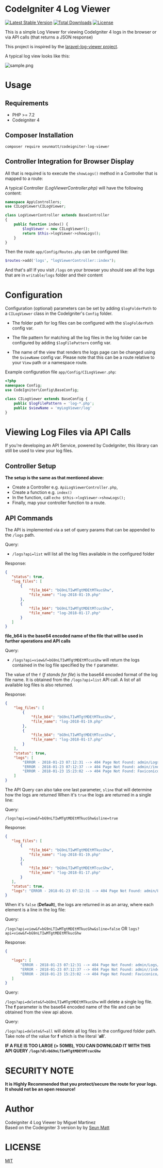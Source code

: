 CodeIgniter 4 Log Viewer
=======================

[![Latest Stable Version](https://poser.pugx.org/seunmatt/codeigniter-log-viewer/v/stable)](https://packagist.org/packages/seunmatt/codeigniter-log-viewer) [![Total Downloads](https://poser.pugx.org/seunmatt/codeigniter-log-viewer/downloads)](https://packagist.org/packages/seunmatt/codeigniter-log-viewer) [![License](https://poser.pugx.org/seunmatt/codeigniter-log-viewer/license)](https://packagist.org/packages/seunmatt/codeigniter-log-viewer) 

This is a simple Log Viewer for viewing CodeIgniter 4 logs in the browser or via API calls (that returns a JSON response)

This project is inspired by the [laravel-log-viewer project](https://github.com/rap2hpoutre/laravel-log-viewer).

A typical log view looks like this:

![sample.png](sample.png)

Usage
=====

Requirements
-----------
- PHP >= 7.2
- Codeigniter 4

Composer Installation
---------------------
```
composer require seunmatt/codeigniter-log-viewer
```

Controller Integration for Browser Display
------------------------------------------


All that is required is to execute the `showLogs()` method in a Controller that is mapped to a route:

A typical Controller *(LogViewerController.php)* will have the following content:

```php
namespace App\Controllers;
use CILogViewer\CILogViewer;

class LogViewerController extends BaseController
{
    public function index() {
        $logViewer = new CILogViewer();
        return $this->logViewer->showLogs();
    }
}
```

Then the route `app/Config/Routes.php` can be configured like:

```php
$routes->add('logs', "logViewerController::index");
```

And that's all! If you visit `/logs` on your browser 
you should see all the logs that are in `writable/logs` folder and their content


Configuration
==============

Configuration (optional) parameters can be set by adding `$logFolderPath` to a `CILogViewer` class in the CodeIgniter's `Config` folder.

- The folder path for log files can be configured with the `$logFolderPath` config var.

- The file pattern for matching all the log files in the log folder can be configured by adding `$logFilePattern` config var.
- The name of the view that renders the logs page can be changed using the  `$viewName` config var. Please note that this can be a route relative to your `View` path or a namespace route.

Example configuration file `app/Config/CILogViewer.php`:

```php
<?php
namespace Config;
use CodeIgniter\Config\BaseConfig;

class CILogViewer extends BaseConfig {
    public $logFilePattern = 'log-*.php';
    public $viewName = 'myLogViewer/log'
}
```


Viewing Log Files via API Calls
===============================

If you're developing an API Service, powered by CodeIgniter, this library can still be used to view your log files.

Controller Setup
----------------
**The setup is the same as that mentioned above:** 
 - Create a Controller e.g. `ApiLogViewerController.php`, 
 - Create a function e.g. `index()`
 - In the function, call `echo $this->logViewer->showLogs();`
 - Finally, map your controller function to a route.
 
 API Commands
 ------------
 
 The API is implemented via a set of query params that can be appended to the `/logs` path.
 
 Query:
 
 - `/logs?api=list` will list all the log files available in the configured folder

Response:

 ```json
{
    "status": true,
    "log_files": [
        {
            "file_b64": "bG9nLTIwMTgtMDEtMTkucGhw",
            "file_name": "log-2018-01-19.php"
        },
        {
            "file_b64": "bG9nLTIwMTgtMDEtMTcucGhw",
            "file_name": "log-2018-01-17.php"
        }
    ]
}
```

**file_b64 is the base64 encoded name of the file that will be used in further operations and API calls**
 
 Query:
 
 - `/logs?api=view&f=bG9nLTIwMTgtMDEtMTcucGhw` will return the logs contained in the log file specified by the `f` parameter. 
 
 The value of the `f` (*f stands for file*) is the base64 encoded format of the log file name. It is obtained from the `/logs?api=list` API call. 
 A list of all available log files is also returned.
 
 Response:
 
 ```json
 {
     "log_files": [
         {
             "file_b64": "bG9nLTIwMTgtMDEtMTkucGhw",
             "file_name": "log-2018-01-19.php"
         },
         {
             "file_b64": "bG9nLTIwMTgtMDEtMTcucGhw",
             "file_name": "log-2018-01-17.php"
         }
     ],
     "status": true,
     "logs": [
         "ERROR - 2018-01-23 07:12:31 --> 404 Page Not Found: admin/Logs/index",
         "ERROR - 2018-01-23 07:12:37 --> 404 Page Not Found: admin//index",
         "ERROR - 2018-01-23 15:23:02 --> 404 Page Not Found: Faviconico/index"
     ]
 }
 ```
 
 The API Query can also take one last parameter, `sline` that will determine how the logs are returned
 When it's `true` the logs are returned in a single line:
 
 Query:
 
 `/logs?api=view&f=bG9nLTIwMTgtMDEtMTkucGhw&sline=true`
 
 Response:
 
 ```json
{
    "log_files": [
        {
            "file_b64": "bG9nLTIwMTgtMDEtMTkucGhw",
            "file_name": "log-2018-01-19.php"
        },
        {
            "file_b64": "bG9nLTIwMTgtMDEtMTcucGhw",
            "file_name": "log-2018-01-17.php"
        }
    ],
    "status": true,
    "logs": "ERROR - 2018-01-23 07:12:31 --> 404 Page Not Found: admin/Logs/index\r\nERROR - 2018-01-23 07:12:37 --> 404 Page Not Found: admin//index\r\nERROR - 2018-01-23 15:23:02 --> 404 Page Not Found: Faviconico/index\r\n"
}
```
 
 
 When it's `false` (**Default**), the logs are returned in as an array, where each element is a line in the log file:

Query:

 `/logs?api=view&f=bG9nLTIwMTgtMDEtMTkucGhw&sline=false` OR `logs?api=view&f=bG9nLTIwMTgtMDEtMTkucGhw` 

Response:
 
 ```json
{
    
    "logs": [
        "ERROR - 2018-01-23 07:12:31 --> 404 Page Not Found: admin/Logs/index",
        "ERROR - 2018-01-23 07:12:37 --> 404 Page Not Found: admin//index",
        "ERROR - 2018-01-23 15:23:02 --> 404 Page Not Found: Faviconico/index"
    ]
}
```
 
Query:

`/logs?api=delete&f=bG9nLTIwMTgtMDEtMTkucGhw` will delete a single log file. The **f** parameter is the base64 encoded name of the file
and can be obtained from the view api above.

Query: 

`/logs?api=delete&f=all` will delete all log files in the configured folder path. Take note of the value for **f** which is the literal '**all**'.
 
 **IF A FILE IS TOO LARGE (> 50MB), YOU CAN DOWNLOAD IT WITH THIS API QUERY `/logs?dl=bG9nLTIwMTgtMDEtMTcucGhw`**
 
 
SECURITY NOTE
=============
**It is Highly Recommended that you protect/secure the route for your logs. It should not be an open resource!**


Author
======
Codeigniter 4 Log Viewer by Miguel Martinez\
Based on the Codeigniter 3 version by by [Seun Matt](https://smattme.com)


LICENSE
=======
[MIT](LICENSE)
